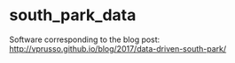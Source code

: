 # south_park_data
Software corresponding to the blog post: http://vprusso.github.io/blog/2017/data-driven-south-park/

